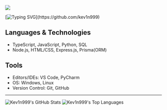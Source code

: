 <img src="https://camo.githubusercontent.com/41fe2d05de191f83e37cb80725702d97eb6507b0a44b1d93358b294468ae4c06/68747470733a2f2f63617073756c652d72656e6465722e76657263656c2e6170702f6170693f747970653d776176696e6726636f6c6f723d343136394531266865696768743d3132302673656374696f6e3d686561646572">

[![Typing SVG](https://readme-typing-svg.demolab.com?font=Fira+Code&size=24&pause=1000&color=58A6FF&width=435&lines=Olá%2C+eu+sou+o+Kevin!;)](https://github.com/kev1n999)

## Languages & Technologies

- TypeScript, JavaScript, Python, SQL
- Node.js, HTML/CSS, Express.js, Prisma(ORM)

## Tools
- Editors/IDEs: VS Code, PyCharm
- OS: Windows, Linux
- Version Control: Git, GitHub

---

![Kev1n999's GitHub Stats](https://github-readme-stats.vercel.app/api?username=kev1n999&show_icons=true&theme=github_dark&hide_border=true)
![Kev1n999's Top Languages](https://github-readme-stats.vercel.app/api/top-langs/?username=kev1n999&layout=compact&theme=github_dark&hide_border=true)
